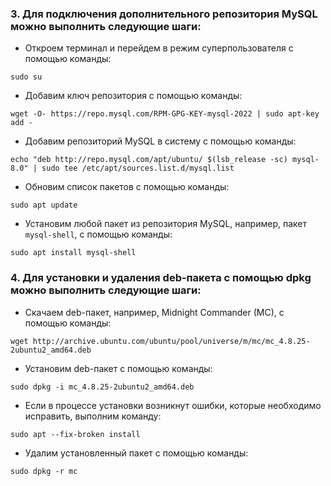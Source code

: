 ### 3. Для подключения дополнительного репозитория MySQL можно выполнить следующие шаги:

- Откроем терминал и перейдем в режим суперпользователя с помощью команды:

```
sudo su
```

- Добавим ключ репозитория с помощью команды:

```
wget -O- https://repo.mysql.com/RPM-GPG-KEY-mysql-2022 | sudo apt-key add -
```

- Добавим репозиторий MySQL в систему с помощью команды:

```
echo "deb http://repo.mysql.com/apt/ubuntu/ $(lsb_release -sc) mysql-8.0" | sudo tee /etc/apt/sources.list.d/mysql.list
```

- Обновим список пакетов с помощью команды:

```
sudo apt update
```

- Установим любой пакет из репозитория MySQL, например, пакет `mysql-shell`, с помощью команды:

```
sudo apt install mysql-shell
```

### 4. Для установки и удаления deb-пакета с помощью dpkg можно выполнить следующие шаги:

- Скачаем deb-пакет, например, Midnight Commander (MC), с помощью команды:

```
wget http://archive.ubuntu.com/ubuntu/pool/universe/m/mc/mc_4.8.25-2ubuntu2_amd64.deb
```

- Установим deb-пакет с помощью команды:

```
sudo dpkg -i mc_4.8.25-2ubuntu2_amd64.deb
```

- Если в процессе установки возникнут ошибки, которые необходимо исправить, выполним команду:

```
sudo apt --fix-broken install
```

- Удалим установленный пакет с помощью команды:

```
sudo dpkg -r mc
```